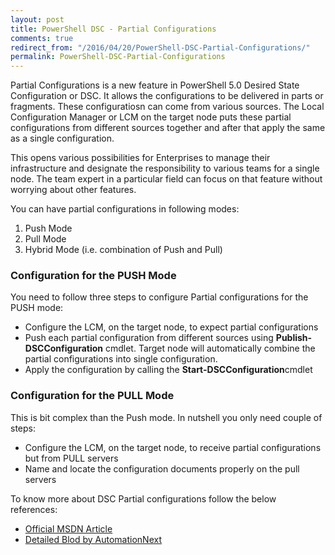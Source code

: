 ```yaml
---
layout: post
title: PowerShell DSC - Partial Configurations
comments: true
redirect_from: "/2016/04/20/PowerShell-DSC-Partial-Configurations/"
permalink: PowerShell-DSC-Partial-Configurations
---
```


Partial Configurations is a new feature in PowerShell 5.0 Desired State Configuration or DSC. It allows the configurations to be delivered in parts or fragments. These configuratiosn can come from various sources.
The Local Configuration Manager or LCM on the target node puts these partial configurations from different sources together and after that apply the same as a single configuration.

This opens various possibilities for Enterprises to manage their infrastructure and designate the responsibility to various teams for a single node. The team expert in a particular field can focus on that feature without worrying about other features.

You can have partial configurations in following modes:

 1. Push Mode
 2. Pull Mode
 3. Hybrid Mode (i.e. combination of Push and Pull)
 
### Configuration for the PUSH Mode

You need to follow three steps to configure Partial configurations for the PUSH mode:

 - Configure the LCM, on the target node, to expect partial configurations
 - Push each partial configuration from different sources using **Publish-DSCConfiguration** cmdlet. Target node will automatically combine the partial configurations into single configuration.
 - Apply the configuration by calling the **Start-DSCConfiguration**cmdlet
 
### Configuration for the PULL Mode

This is bit complex than the Push mode. In nutshell you only need couple of steps:

 - Configure the LCM, on the target node, to receive partial configurations but from PULL servers
 - Name and locate the configuration documents properly on the pull servers
 
To know more about DSC Partial configurations follow the below references:
  
   - [Official MSDN Article](https://msdn.microsoft.com/en-us/powershell/dsc/partialconfigs)
   - [Detailed Blod by AutomationNext](https://automationnext.wordpress.com/2016/04/19/powershell-desired-state-configuration-partial-configurations-without-configurationid/)
